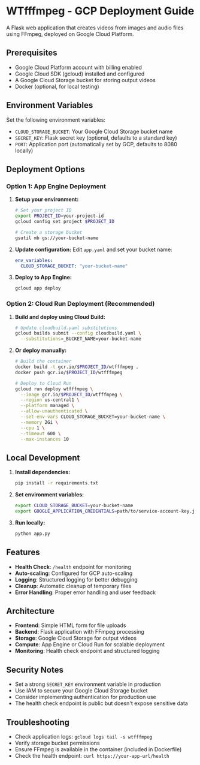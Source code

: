 # WTfffmpeg - GCP Deployment Guide

A Flask web application that creates videos from images and audio files using FFmpeg, deployed on Google Cloud Platform.

## Prerequisites

- Google Cloud Platform account with billing enabled
- Google Cloud SDK (gcloud) installed and configured
- A Google Cloud Storage bucket for storing output videos
- Docker (optional, for local testing)

## Environment Variables

Set the following environment variables:

- `CLOUD_STORAGE_BUCKET`: Your Google Cloud Storage bucket name
- `SECRET_KEY`: Flask secret key (optional, defaults to a standard key)
- `PORT`: Application port (automatically set by GCP, defaults to 8080 locally)

## Deployment Options

### Option 1: App Engine Deployment

1. **Setup your environment:**
   ```bash
   # Set your project ID
   export PROJECT_ID=your-project-id
   gcloud config set project $PROJECT_ID
   
   # Create a storage bucket
   gsutil mb gs://your-bucket-name
   ```

2. **Update configuration:**
   Edit `app.yaml` and set your bucket name:
   ```yaml
   env_variables:
     CLOUD_STORAGE_BUCKET: "your-bucket-name"
   ```

3. **Deploy to App Engine:**
   ```bash
   gcloud app deploy
   ```

### Option 2: Cloud Run Deployment (Recommended)

1. **Build and deploy using Cloud Build:**
   ```bash
   # Update cloudbuild.yaml substitutions
   gcloud builds submit --config cloudbuild.yaml \
     --substitutions=_BUCKET_NAME=your-bucket-name
   ```

2. **Or deploy manually:**
   ```bash
   # Build the container
   docker build -t gcr.io/$PROJECT_ID/wtfffmpeg .
   docker push gcr.io/$PROJECT_ID/wtfffmpeg
   
   # Deploy to Cloud Run
   gcloud run deploy wtfffmpeg \
     --image gcr.io/$PROJECT_ID/wtfffmpeg \
     --region us-central1 \
     --platform managed \
     --allow-unauthenticated \
     --set-env-vars CLOUD_STORAGE_BUCKET=your-bucket-name \
     --memory 2Gi \
     --cpu 1 \
     --timeout 600 \
     --max-instances 10
   ```

## Local Development

1. **Install dependencies:**
   ```bash
   pip install -r requirements.txt
   ```

2. **Set environment variables:**
   ```bash
   export CLOUD_STORAGE_BUCKET=your-bucket-name
   export GOOGLE_APPLICATION_CREDENTIALS=path/to/service-account-key.json
   ```

3. **Run locally:**
   ```bash
   python app.py
   ```

## Features

- **Health Check**: `/health` endpoint for monitoring
- **Auto-scaling**: Configured for GCP auto-scaling
- **Logging**: Structured logging for better debugging
- **Cleanup**: Automatic cleanup of temporary files
- **Error Handling**: Proper error handling and user feedback

## Architecture

- **Frontend**: Simple HTML form for file uploads
- **Backend**: Flask application with FFmpeg processing
- **Storage**: Google Cloud Storage for output videos
- **Compute**: App Engine or Cloud Run for scalable deployment
- **Monitoring**: Health check endpoint and structured logging

## Security Notes

- Set a strong `SECRET_KEY` environment variable in production
- Use IAM to secure your Google Cloud Storage bucket
- Consider implementing authentication for production use
- The health check endpoint is public but doesn't expose sensitive data

## Troubleshooting

- Check application logs: `gcloud logs tail -s wtfffmpeg`
- Verify storage bucket permissions
- Ensure FFmpeg is available in the container (included in Dockerfile)
- Check the health endpoint: `curl https://your-app-url/health`